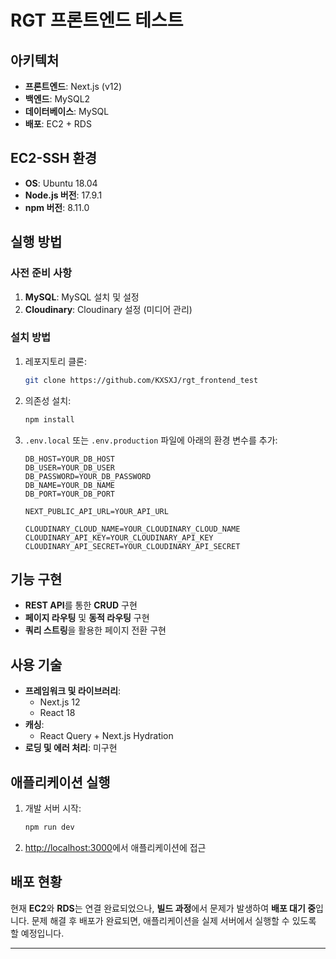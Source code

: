 # RGT 프론트엔드 테스트

## 아키텍처

- **프론트엔드**: Next.js (v12)
- **백엔드**: MySQL2
- **데이터베이스**: MySQL
- **배포**: EC2 + RDS

## EC2-SSH 환경

- **OS**: Ubuntu 18.04
- **Node.js 버전**: 17.9.1
- **npm 버전**: 8.11.0

## 실행 방법

### 사전 준비 사항

1. **MySQL**: MySQL 설치 및 설정
2. **Cloudinary**: Cloudinary 설정 (미디어 관리)

### 설치 방법

1. 레포지토리 클론:

    ```bash
    git clone https://github.com/KXSXJ/rgt_frontend_test
    ```

2. 의존성 설치:

    ```bash
    npm install
    ```

3. `.env.local` 또는 `.env.production` 파일에 아래의 환경 변수를 추가:

    ```env
    DB_HOST=YOUR_DB_HOST
    DB_USER=YOUR_DB_USER
    DB_PASSWORD=YOUR_DB_PASSWORD
    DB_NAME=YOUR_DB_NAME
    DB_PORT=YOUR_DB_PORT

    NEXT_PUBLIC_API_URL=YOUR_API_URL

    CLOUDINARY_CLOUD_NAME=YOUR_CLOUDINARY_CLOUD_NAME
    CLOUDINARY_API_KEY=YOUR_CLOUDINARY_API_KEY
    CLOUDINARY_API_SECRET=YOUR_CLOUDINARY_API_SECRET
    ```

## 기능 구현

- **REST API**를 통한 **CRUD** 구현
- **페이지 라우팅** 및 **동적 라우팅** 구현
- **쿼리 스트링**을 활용한 페이지 전환 구현

## 사용 기술

- **프레임워크 및 라이브러리**:
    - Next.js 12
    - React 18
- **캐싱**:
    - React Query + Next.js Hydration
- **로딩 및 에러 처리**: 미구현

## 애플리케이션 실행

1. 개발 서버 시작:

    ```bash
    npm run dev
    ```

2. [http://localhost:3000](http://localhost:3000)에서 애플리케이션에 접근

## 배포 현황

현재 **EC2**와 **RDS**는 연결 완료되었으나, **빌드 과정**에서 문제가 발생하여 **배포 대기 중**입니다. 문제 해결 후 배포가 완료되면, 애플리케이션을 실제 서버에서 실행할 수 있도록 할 예정입니다.

---

